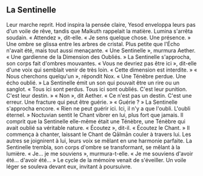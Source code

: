 ## La Sentinelle

Leur marche reprit. Hod inspira la pensée claire, Yesod enveloppa leurs pas d'un voile de rêve, tandis que Malkuth rappelait la matière. Lumina s'arrêta soudain. « Attendez », dit-elle. « Je sens quelque chose. Une présence. » Une ombre se glissa entre les arbres de cristal. Plus petite que l'Écho n'avait été, mais tout aussi menaçante. « Une Sentinelle », murmura Aether. « Une gardienne de la Dimension des Oubliés. » La Sentinelle s'approcha, son corps fait d'ombres mouvantes. « Vous ne devriez pas être ici », dit-elle d'une voix qui semblait venir de très loin. « Cette dimension est interdite. » « Nous cherchons quelqu'un », répondit Nox. « Une Ténèbre perdue. Une écho oublié. » La Sentinelle émit un son qui pouvait être un rire ou un sanglot. « Tous ici sont perdus. Tous ici sont oubliés. C'est leur punition. C'est leur destin. » « Non », dit Aether. « Ce n'est pas un destin. C'est une erreur. Une fracture qui peut être guérie. » « Guérie ? » La Sentinelle s'approcha encore. « Rien ne peut guérir ici. Ici, il n'y a que l'oubli. L'oubli éternel. » Noctuvian sentit le Chant vibrer en lui, plus fort que jamais. Il comprit que la Sentinelle elle-même était une Ténèbre, une Ténèbre qui avait oublié sa véritable nature. « Écoutez », dit-il. « Écoutez le Chant. » Il commença à chanter, laissant le Chant de Qālmān couler à travers lui. Les autres se joignirent à lui, leurs voix se mêlant en une harmonie parfaite. La Sentinelle trembla, son corps d'ombre se transformant, se mêlant à la lumière. « Je... je me souviens », murmura-t-elle. « Je me souviens d'avoir été... d'avoir été... » Le cycle de la mémoire venait de s'éveiller. Un voile léger se souleva devant eux, invitant à poursuivre.
